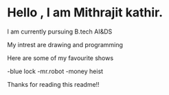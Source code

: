 # Hello , I am Mithrajit kathir.

I am currently pursuing B.tech AI&DS

My intrest are drawing and programming

Here are some of my favourite shows

-blue lock
-mr.robot
-money heist

Thanks for reading this readme!!
